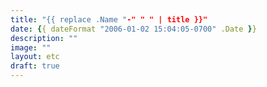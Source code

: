 ```yaml
---
title: "{{ replace .Name "-" " " | title }}"
date: {{ dateFormat "2006-01-02 15:04:05-0700" .Date }}
description: ""
image: ""
layout: etc
draft: true
---
```

